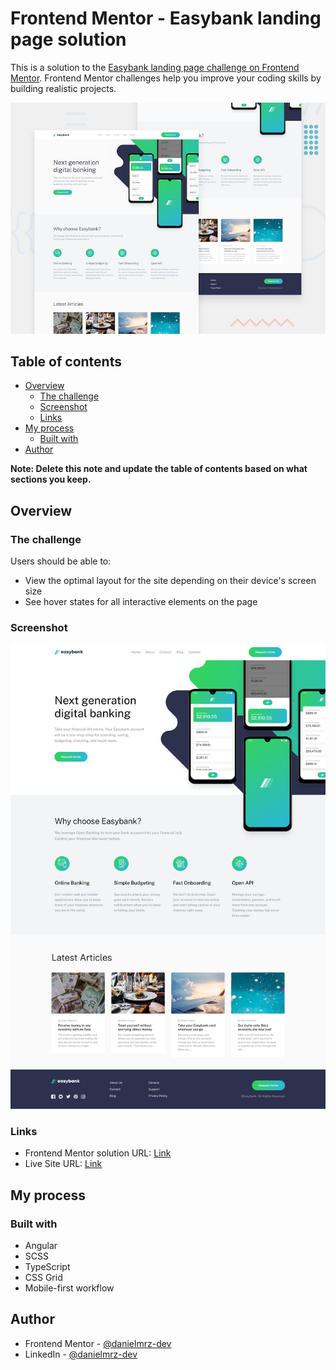 # Frontend Mentor - Easybank landing page solution

This is a solution to the [Easybank landing page challenge on Frontend Mentor](https://www.frontendmentor.io/challenges/easybank-landing-page-WaUhkoDN). Frontend Mentor challenges help you improve your coding skills by building realistic projects. 

![](src/assets/design/desktop-preview.jpg)

## Table of contents

- [Overview](#overview)
  - [The challenge](#the-challenge)
  - [Screenshot](#screenshot)
  - [Links](#links)
- [My process](#my-process)
  - [Built with](#built-with)
- [Author](#author)

**Note: Delete this note and update the table of contents based on what sections you keep.**

## Overview

### The challenge

Users should be able to:

- View the optimal layout for the site depending on their device's screen size
- See hover states for all interactive elements on the page

### Screenshot

![](src/assets/screenshot.png)

### Links

- Frontend Mentor solution URL: [Link](https://www.frontendmentor.io/solutions/easybank-landing-page-build-w-angular-sass-and-typescript-W5jfSOtC57)
- Live Site URL: [Link](https://easybank-blond.vercel.app/)

## My process

### Built with

- Angular
- SCSS
- TypeScript
- CSS Grid
- Mobile-first workflow

## Author

- Frontend Mentor - [@danielmrz-dev](https://www.frontendmentor.io/profile/danielmrz-dev)
- LinkedIn - [@danielmrz-dev](https://www.linkedin.com/in/danielmrz-dev/)
